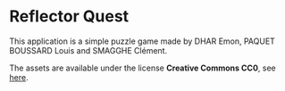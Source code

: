 # Reflector Quest

This application is a simple puzzle game made by DHAR Emon, PAQUET BOUSSARD Louis and SMAGGHE Clément.

The assets are available under the license **Creative Commons CC0**, see [here](https://kenney.nl/assets/sokoban).
